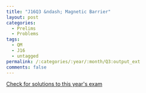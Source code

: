 ```yaml
---
title: "J16Q3 &ndash; Magnetic Barrier"
layout: post
categories:
  - Prelims
  - Problems
tags:
  - QM
  - J16
  - untagged
permalink: /:categories/:year/:month/Q3:output_ext
comments: false
---
```

<object data="2016J3Q.pdf" type="application/pdf" width="100%" height="500"></object>
<div class="message"><a href='https://princetonprelim.com/prelim/36/'>Check for solutions to this year's exam</a></div>